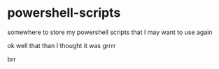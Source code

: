 # powershell-scripts
somewhere to store my powershell scripts that I may want to use again

ok well that than I thought it was grrrr


brr
